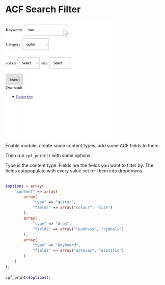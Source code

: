 # ACF Search Filter

![Functionality demo](/acf_demo.gif?raw=true)

Enable module, create some content types, add some ACF fields to them.

Then run `cpf_print()` with some options.

Type is the content type. Fields are the fields you want to filter by. The fields autopopulate with every value set for them into dropdowns.

```PHP

$options = array(
    "content" => array(
        array(
            "type" => "guitar",
            "fields" => array("colour", "size")
        ),
        array(
            "type" => "drum",
            "fields" => array("loudness", "cymbals")
        ),
        array(
            "type" => "keyboard",
            "fields" => array("octaves", "electric")
        )
    )
);

cpf_print($options);

```
